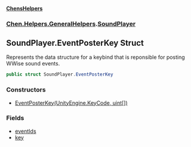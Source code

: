 
#### [ChensHelpers](./index 'index')

### [Chen.Helpers.GeneralHelpers](./Chen-Helpers-GeneralHelpers 'Chen.Helpers.GeneralHelpers').[SoundPlayer](./Chen-Helpers-GeneralHelpers-SoundPlayer 'Chen.Helpers.GeneralHelpers.SoundPlayer')

## SoundPlayer.EventPosterKey Struct
Represents the data structure for a keybind that is reponsible for posting WWise sound events.  
```csharp
public struct SoundPlayer.EventPosterKey
```

### Constructors
- [EventPosterKey(UnityEngine.KeyCode, uint[])](./Chen-Helpers-GeneralHelpers-SoundPlayer-EventPosterKey-EventPosterKey(UnityEngine-KeyCode_uint--) 'Chen.Helpers.GeneralHelpers.SoundPlayer.EventPosterKey.EventPosterKey(UnityEngine.KeyCode, uint[])')

### Fields
- [eventIds](./Chen-Helpers-GeneralHelpers-SoundPlayer-EventPosterKey-eventIds 'Chen.Helpers.GeneralHelpers.SoundPlayer.EventPosterKey.eventIds')
- [key](./Chen-Helpers-GeneralHelpers-SoundPlayer-EventPosterKey-key 'Chen.Helpers.GeneralHelpers.SoundPlayer.EventPosterKey.key')
